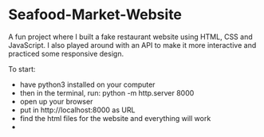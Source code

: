 # Seafood-Market-Website
A fun project where I built a fake restaurant website using HTML, CSS and JavaScript. I also played around with an API to make it more interactive and practiced some responsive design.

To start:
- have python3 installed on your computer
- then in the terminal, run: python -m http.server 8000
- open up your browser
- put in http://localhost:8000 as URL
- find the html files for the website and everything will work
- 
